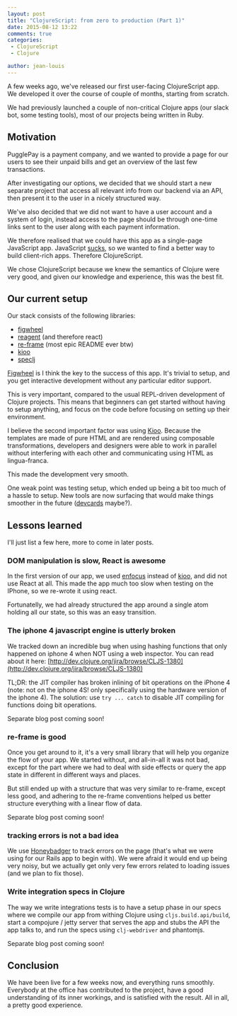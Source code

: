 ```yaml
---
layout: post
title: "ClojureScript: from zero to production (Part 1)"
date: 2015-08-12 13:22
comments: true
categories:
 - ClojureScript
 - Clojure

author: jean-louis
---
```


A few weeks ago, we've released our first user-facing ClojureScript
app. We developed it over the course of couple of months, starting
from scratch.

We had previously launched a couple of non-critical Clojure apps (our
slack bot, some testing tools), most of our projects being written in
Ruby.

<!-- more -->

## Motivation

PugglePay is a payment company, and we wanted to provide a page for
our users to see their unpaid bills and get an overview of the last
few transactions.

After investigating our options, we decided that we should start a new
separate project that access all relevant info from our backend via an
API, then present it to the user in a nicely structured way.

We've also decided that we did not want to have a user account and a
system of login, instead access to the page should be through one-time
links sent to the user along with each payment information.

We therefore realised that we could have this app as a single-page
JavaScript app. JavaScript
[sucks](https://www.destroyallsoftware.com/talks/wat), so we wanted
to find a better way to build client-rich apps. Therefore ClojureScript.

We chose ClojureScript because we knew the semantics of Clojure were
very good, and given our knowledge and experience, this was the best
fit.

## Our current setup

Our stack consists of the following libraries:

 - [figwheel](https://github.com/bhauman/lein-figwheel)
 - [reagent](https://github.com/reagent-project/reagent) (and therefore react)
 - [re-frame](https://github.com/Day8/re-frame) (most epic README ever btw)
 - [kioo](https://github.com/ckirkendall/kioo)
 - [speclj](http://speclj.com/)

[Figwheel](https://github.com/bhauman/lein-figwheel) is I think the
key to the success of this app. It's trivial to setup, and you get
interactive development without any particular editor support.

This is very important, compared to the usual REPL-driven development
of Clojure projects. This means that beginners can get started without
having to setup anything, and focus on the code before focusing on
setting up their environment.

I believe the second important factor was using
[Kioo](https://github.com/ckirkendall/kioo). Because the templates are
made of pure HTML and are rendered using composable transformations,
developers and designers were able to work in parallel without
interfering with each other and communicating using HTML as
lingua-franca.

This made the development very smooth.

One weak point was testing setup, which ended up being a bit too much
of a hassle to setup. New tools are now surfacing that would make
things smoother in the future
([devcards](https://github.com/bhauman/devcards) maybe?).

## Lessons learned

I'll just list a few here, more to come in later posts.

### DOM manipulation is slow, React is awesome

In the first version of our app, we used
[enfocus](https://github.com/ckirkendall/enfocus) instead of
[kioo](https://github.com/ckirkendall/kioo), and did not use React at
all. This made the app much too slow when testing on the IPhone, so we
re-wrote it using react.

Fortunatelly, we had already structured the app around a single atom
holding all our state, so this was an easy transition.

### The iphone 4 javascript engine is utterly broken

We tracked down an incredible bug when using hashing functions that
only happened on iphone 4 when NOT using a web inspector.  You can
read about it here:
[http://dev.clojure.org/jira/browse/CLJS-1380](http://dev.clojure.org/jira/browse/CLJS-1380)

TL;DR: the JIT compiler has broken inlining of bit operations on the
iPhone 4 (note: not on the iphone 4S! only specifically using the
hardware version of the iphone 4). The solution: use `try ... catch`
to disable JIT compiling for functions doing bit operations.

Separate blog post coming soon!

### re-frame is good

Once you get around to it, it's a very small library that will help
you organize the flow of your app. We started without, and all-in-all
it was not bad, except for the part where we had to deal with side
effects or query the app state in different in different ways and
places.

But still ended up with a structure that was very similar to re-frame,
except less good, and adhering to the re-frame conventions helped us
better structure everything with a linear flow of data.

Separate blog post coming soon!

### tracking errors is not a bad idea

We use [Honeybadger](https://app.honeybadger.io/) to track errors on
the page (that's what we were using for our Rails app to begin
with). We were afraid it would end up being very noisy, but we
actually get only very few errors related to loading issues (and we
plan to fix those).

### Write integration specs in Clojure

The way we write integrations tests is to have a setup phase in our
specs where we compile our app from withing Clojure using
`cljs.build.api/build`, start a compojure / jetty server that serves
the app and stubs the API the app talks to, and run the specs using
`clj-webdriver` and phantomjs.

Separate blog post coming soon!

## Conclusion

We have been live for a few weeks now, and everything runs
smoothly. Everybody at the office has contributed to the project, have
a good understanding of its inner workings, and is satisfied with the
result. All in all, a pretty good experience.
